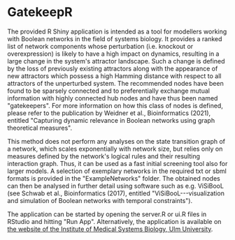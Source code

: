# GatekeepR

The provided R Shiny application is intended as a tool for modellers working with Boolean networks in the field of systems biology. It provides a ranked list of network components whose perturbation (i.e. knockout or overexpression) is likely to have a high impact on dynamics, resulting in a large change in the system's attractor landscape. Such a change is defined by the loss of previously existing attractors along with the appearance of new attractors which possess a high Hamming distance with respect to all attractors of the unperturbed system. The recommended nodes have been found to be sparsely connected and to preferentially exchange mutual information with highly connected hub nodes and have thus been named "gatekeepers". For more information on how this class of nodes is defined, please refer to the publication by Weidner et al., Bioinformatics (2021), entitled "Capturing dynamic relevance in Boolean networks using graph theoretical measures".

This method does not perform any analyses on the state transition graph of a network, which scales exponentially with network size, but relies only on measures defined by the network's logical rules and their resulting interaction graph. Thus, it can be used as a fast initial screening tool also for larger models. A selection of exemplary networks in the required txt or sbml formats is provided in the "ExampleNetworks" folder. The obtained nodes can then be analysed in further detail using software such as e.g. ViSiBooL (see Schwab et al., Bioinformatics (2017), entitled "ViSiBooL---visualization and simulation of Boolean networks with temporal constraints").

The application can be started by opening the server.R or ui.R files in RStudio and hitting "Run App".
Alternatively, the application is available on [the website of the Institute of Medical Systems Biology, Ulm University](https://abel.informatik.uni-ulm.de/shiny/GatekeepR).
